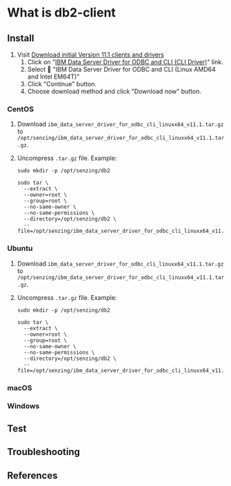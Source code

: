 # What is db2-client

## Install

1. Visit [Download initial Version 11.1 clients and drivers]
   1. Click on "[IBM Data Server Driver for ODBC and CLI (CLI Driver)]" link.
   1. Select :radio_button: "IBM Data Server Driver for ODBC and CLI (Linux AMD64 and Intel EM64T)"
   1. Click "Continue" button.
   1. Choose download method and click "Download now" button.

### CentOS

1. Download `ibm_data_server_driver_for_odbc_cli_linuxx64_v11.1.tar.gz` to `/opt/senzing/ibm_data_server_driver_for_odbc_cli_linuxx64_v11.1.tar.gz`.

1. Uncompress `.tar.gz` file. Example:

   ```console
   sudo mkdir -p /opt/senzing/db2

   sudo tar \
     --extract \
     --owner=root \
     --group=root \
     --no-same-owner \
     --no-same-permissions \
     --directory=/opt/senzing/db2 \
     --file=/opt/senzing/ibm_data_server_driver_for_odbc_cli_linuxx64_v11.1.tar.gz
   ```

### Ubuntu

1. Download `ibm_data_server_driver_for_odbc_cli_linuxx64_v11.1.tar.gz` to `/opt/senzing/ibm_data_server_driver_for_odbc_cli_linuxx64_v11.1.tar.gz`.

1. Uncompress `.tar.gz` file. Example:

   ```console
   sudo mkdir -p /opt/senzing/db2

   sudo tar \
     --extract \
     --owner=root \
     --group=root \
     --no-same-owner \
     --no-same-permissions \
     --directory=/opt/senzing/db2 \
     --file=/opt/senzing/ibm_data_server_driver_for_odbc_cli_linuxx64_v11.1.tar.gz
   ```

### macOS

### Windows

## Test

## Troubleshooting

## References

[Download initial Version 11.1 clients and drivers]: http://www-01.ibm.com/support/docview.wss?uid=swg21385217
[IBM Data Server Driver for ODBC and CLI (CLI Driver)]: http://www.ibm.com/services/forms/preLogin.do?source=swg-idsoc97

